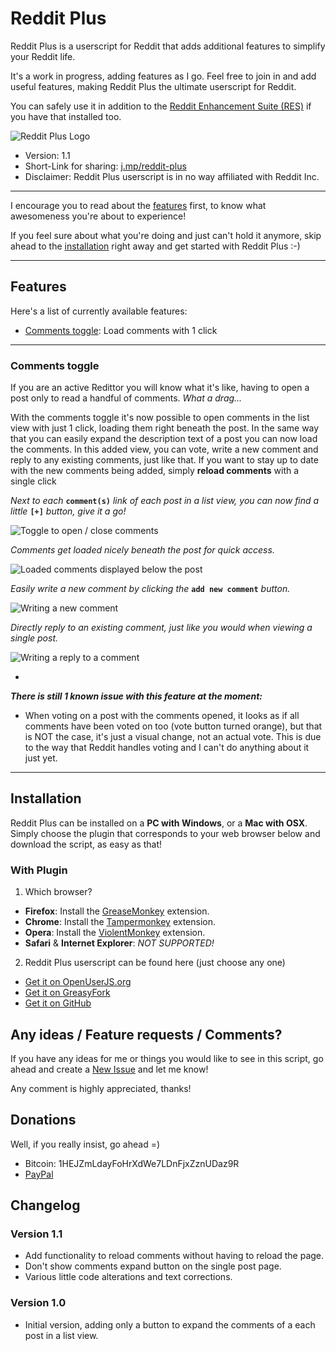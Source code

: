 # Reddit Plus

Reddit Plus is a userscript for Reddit that adds additional features to simplify your Reddit life.

It's a work in progress, adding features as I go. Feel free to join in and add useful features, making Reddit Plus the ultimate userscript for Reddit.

You can safely use it in addition to the [Reddit Enhancement Suite (RES)](https://www.reddit.com/r/Enhancement) if you have that installed too.

![Reddit Plus Logo](assets/logo/256-full.png)

- Version: 1.1
- Short-Link for sharing: [j.mp/reddit-plus](https://j.mp/reddit-plus)
- Disclaimer: Reddit Plus userscript is in no way affiliated with Reddit Inc.

---

I encourage you to read about the [features](#features) first, to know what awesomeness you're about to experience!

If you feel sure about what you're doing and just can't hold it anymore, skip ahead to the [installation](#installation) right away and get started with Reddit Plus :-)

---

## Features

Here's a list of currently available features:
- [Comments toggle](#comments-toggle): Load comments with 1 click

---

### Comments toggle
If you are an active Redittor you will know what it's like, having to open a post only to read a handful of comments. *What a drag...*

With the comments toggle it's now possible to open comments in the list view with just 1 click, loading them right beneath the post. In the same way that you can easily expand the description text of a post you can now load the comments.
In this added view, you can vote, write a new comment and reply to any existing comments, just like that. If you want to stay up to date with the new comments being added, simply **reload comments** with a single click

*Next to each* **`comment(s)`** *link of each post in a list view, you can now find a little* **`[+]`** *button, give it a go!*

![Toggle to open / close comments](assets/comments-toggle.png)

*Comments get loaded nicely beneath the post for quick access.*

![Loaded comments displayed below the post](assets/comments-opened.png)

*Easily write a new comment by clicking the* **`add new comment`** *button.*

![Writing a new comment](assets/comment-new.png)

*Directly reply to an existing comment, just like you would when viewing a single post.*

![Writing a reply to a comment](assets/comment-reply.png)

-

***There is still 1 known issue with this feature at the moment:***
- When voting on a post with the comments opened, it looks as if all comments have been voted on too (vote button turned orange), but that is NOT the case, it's just a visual change, not an actual vote. This is due to the way that Reddit handles voting and I can't do anything about it just yet.

---

## Installation

Reddit Plus can be installed on a **PC with Windows**, or a **Mac with OSX**.
Simply choose the plugin that corresponds to your web browser below and download the script, as easy as that!

### With Plugin
1. Which browser?
  - **Firefox**: Install the [GreaseMonkey] extension.
  - **Chrome**: Install the [Tampermonkey] extension.
  - **Opera**: Install the [ViolentMonkey] extension.
  - **Safari** & **Internet Explorer**: *NOT SUPPORTED!*

2. Reddit Plus userscript can be found here (just choose any one)
  - [Get it on OpenUserJS.org]
  - [Get it on GreasyFork]
  - [Get it on GitHub]

## Any ideas / Feature requests / Comments?
If you have any ideas for me or things you would like to see in this script, go ahead and create a [New Issue](https://github.com/noplanman/Reddit-Plus/issues/new) and let me know!

Any comment is highly appreciated, thanks!

## Donations

Well, if you really insist, go ahead =)

- Bitcoin: 1HEJZmLdayFoHrXdWe7LDnFjxZznUDaz9R
- [PayPal](https://www.paypal.com/cgi-bin/webscr?cmd=_donations&business=armando%40noplanman%2ech&item_name=Reddit%20Plus%20Donation)

## Changelog

### Version 1.1

- Add functionality to reload comments without having to reload the page.
- Don't show comments expand button on the single post page.
- Various little code alterations and text corrections.

### Version 1.0

- Initial version, adding only a button to expand the comments of a each post in a list view.

[GreaseMonkey]: https://addons.mozilla.org/en-US/firefox/addon/greasemonkey/ "GreaseMonkey for Firefox"
[Tampermonkey]: https://chrome.google.com/webstore/detail/tampermonkey/dhdgffkkebhmkfjojejmpbldmpobfkfo?hl=en "Tampermonkey for Chrome"
[ViolentMonkey]: https://addons.opera.com/en/extensions/details/violent-monkey/ "ViolentMonkey for Opera"
[Get it on OpenUserJS.org]: https://openuserjs.org/install/noplanman/Reddit_Plus.user.js "OpenUserJS.org"
[Get it on GreasyFork]: https://greasyfork.org/scripts/10190-reddit-plus/code/Reddit%20Plus.user.js "GreasyFork"
[Get it on GitHub]: https://raw.githubusercontent.com/noplanman/Reddit-Plus/master/Reddit_Plus.user.js "GitHub"
